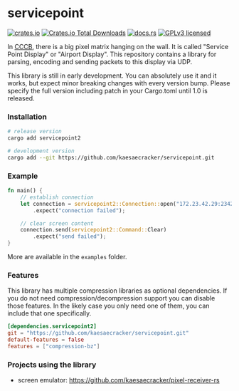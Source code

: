 # servicepoint

[![crates.io](https://img.shields.io/crates/v/servicepoint2.svg)](https://crates.io/crates/servicepoint2)
[![Crates.io Total Downloads](https://img.shields.io/crates/d/servicepoint2)](https://crates.io/crates/servicepoint2)
[![docs.rs](https://img.shields.io/docsrs/servicepoint2)](https://docs.rs/servicepoint2/latest/servicepoint2/)
[![GPLv3 licensed](https://img.shields.io/crates/l/servicepoint2)](./LICENSE)

In [CCCB](https://berlin.ccc.de/), there is a big pixel matrix hanging on the wall. It is called  "Service Point
Display" or "Airport Display".
This repository contains a library for parsing, encoding and sending packets to this display via UDP.

This library is still in early development.
You can absolutely use it and it works, but expect minor breaking changes with every version bump.
Please specify the full version including patch in your Cargo.toml until 1.0 is released.

### Installation

```bash
# release version
cargo add servicepoint2

# development version
cargo add --git https://github.com/kaesaecracker/servicepoint.git
```

### Example

```rust
fn main() {
    // establish connection
    let connection = servicepoint2::Connection::open("172.23.42.29:2342")
        .expect("connection failed");

    // clear screen content
    connection.send(servicepoint2::Command::Clear)
        .expect("send failed");
}
```

More are available in the `examples` folder.

### Features

This library has multiple compression libraries as optional dependencies.
If you do not need compression/decompression support you can disable those features.
In the likely case you only need one of them, you can include that one specifically.

```toml
[dependencies.servicepoint2]
git = "https://github.com/kaesaecracker/servicepoint.git"
default-features = false
features = ["compression-bz"]
```

### Projects using the library

- screen emulator: https://github.com/kaesaecracker/pixel-receiver-rs
